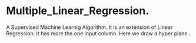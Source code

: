 # Multiple_Linear_Regression.
A Supervised Machine Learnig Algorithm.
It is an extension of Linear Regression.
It has more the one input column.
Here we draw a hyper plane .

